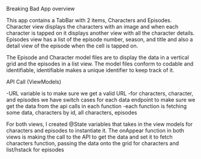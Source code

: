 
Breaking Bad App overview


This app contains a TabBar with 2 items, Characters and Episodes. Character view displays the characters with an image and when each character is tapped on it displays another view with all the character details. Episodes view has a list of the episode number, season, and title and also a detail view of the episode when the cell is tapped on.

The Episode and Character model files are to display the data in a vertical grid and the episodes in a list view. The model files conform to codable and identifiable, identifiable makes a unique identifier to keep track of it.

API Call (ViewModels)

-URL variable is to make sure we get a valid URL
-for characters, character, and episodes we have switch cases for each data endpoint to make sure we get the data from the api calls in each function
-each function is fetching some data, characters by id, all characters, episodes

For both views, I created @State variables that takes in the view models for characters and episodes to instantiate it.
The onAppear function in both views is making the call to the API to get the data and set it to fetch characters function, passing the data onto the grid for characters and list/hstack for episodes

